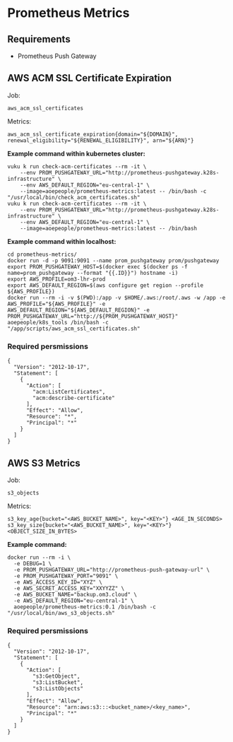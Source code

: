 # Prometheus Metrics

## Requirements

- Prometheus Push Gateway

## AWS ACM SSL Certificate Expiration

Job: 
```
aws_acm_ssl_certificates
```

Metrics: 
```
aws_acm_ssl_certificate_expiration{domain="${DOMAIN}", renewal_eligibility="${RENEWAL_ELIGIBILITY}", arn="${ARN}"}
```

**Example command within kubernetes cluster:**

```
vuku k run check-acm-certificates --rm -it \
    --env PROM_PUSHGATEWAY_URL="http://prometheus-pushgateway.k28s-infrastructure" \
    --env AWS_DEFAULT_REGION="eu-central-1" \
    --image=aoepeople/prometheus-metrics:latest -- /bin/bash -c "/usr/local/bin/check_acm_certificates.sh"
vuku k run check-acm-certificates --rm -it \
    --env PROM_PUSHGATEWAY_URL="http://prometheus-pushgateway.k28s-infrastructure" \
    --env AWS_DEFAULT_REGION="eu-central-1" \
    --image=aoepeople/prometheus-metrics:latest -- /bin/bash 
```

**Example command within localhost:**

```
cd prometheus-metrics/
docker run -d -p 9091:9091 --name prom_pushgateway prom/pushgateway
export PROM_PUSHGATEWAY_HOST=$(docker exec $(docker ps -f name=prom_pushgateway --format "{{.ID}}") hostname -i)
export AWS_PROFILE=om3-lhr-prod
export AWS_DEFAULT_REGION=$(aws configure get region --profile ${AWS_PROFILE})
docker run --rm -i -v $(PWD):/app -v $HOME/.aws:/root/.aws -w /app -e AWS_PROFILE="${AWS_PROFILE}" -e AWS_DEFAULT_REGION="${AWS_DEFAULT_REGION}" -e PROM_PUSHGATEWAY_URL="http://${PROM_PUSHGATEWAY_HOST}" aoepeople/k8s_tools /bin/bash -c "/app/scripts/aws_acm_ssl_certificates.sh"

```

### Required persmissions

```
{
  "Version": "2012-10-17",
  "Statement": [
    {
      "Action": [
        "acm:ListCertificates",
        "acm:describe-certificate"
      ],
      "Effect": "Allow",
      "Resource": "*",
      "Principal": "*"
    }
  ]
}
```







## AWS S3 Metrics

Job: 
```
s3_objects
```

Metrics: 
```
s3_key_age{bucket="<AWS_BUCKET_NAME>", key="<KEY>"} <AGE_IN_SECONDS>
s3_key_size{bucket="<AWS_BUCKET_NAME>", key="<KEY>"} <OBJECT_SIZE_IN_BYTES>
```

**Example command:**

```
docker run --rm -i \
  -e DEBUG=1 \
  -e PROM_PUSHGATEWAY_URL="http://prometheus-push-gateway-url" \
  -e PROM_PUSHGATEWAY_PORT="9091" \
  -e AWS_ACCESS_KEY_ID="XYZ" \
  -e AWS_SECRET_ACCESS_KEY="XXYYZZ" \
  -e AWS_BUCKET_NAME="backup.om3.cloud" \
  -e AWS_DEFAULT_REGION="eu-central-1" \
  aoepeople/prometheus-metrics:0.1 /bin/bash -c "/usr/local/bin/aws_s3_objects.sh"
```


### Required persmissions

```
{
  "Version": "2012-10-17",
  "Statement": [
    {
      "Action": [
        "s3:GetObject",
        "s3:ListBucket",
        "s3:ListObjects"
      ],
      "Effect": "Allow",
      "Resource": "arn:aws:s3:::<bucket_name>/<key_name>",
      "Principal": "*"
    }
  ]
}
```